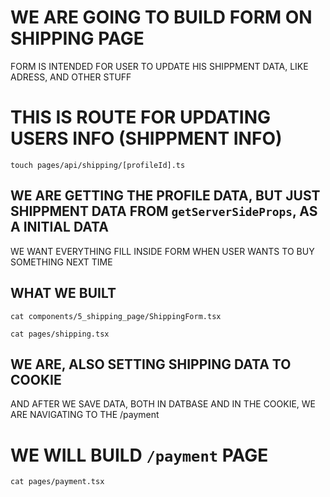 # WE ARE GOING TO BUILD FORM ON SHIPPING PAGE

FORM IS INTENDED FOR USER TO UPDATE HIS SHIPPMENT DATA, LIKE ADRESS, AND OTHER STUFF

# THIS IS ROUTE FOR UPDATING USERS INFO (SHIPPMENT INFO)

```
touch pages/api/shipping/[profileId].ts
```

## WE ARE GETTING THE PROFILE DATA, BUT JUST SHIPPMENT DATA FROM `getServerSideProps`, AS A INITIAL DATA

WE WANT EVERYTHING FILL INSIDE FORM WHEN USER WANTS TO BUY SOMETHING NEXT TIME

## WHAT WE BUILT

```
cat components/5_shipping_page/ShippingForm.tsx
```

```
cat pages/shipping.tsx
```

## WE ARE, ALSO SETTING SHIPPING DATA TO COOKIE

AND AFTER WE SAVE DATA, BOTH IN DATBASE AND IN THE COOKIE, WE ARE NAVIGATING TO THE /payment

# WE WILL BUILD `/payment` PAGE

```
cat pages/payment.tsx
```